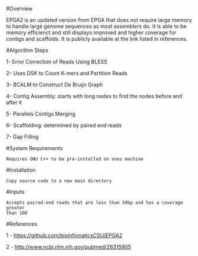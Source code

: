 #Overview

EPGA2 is an updated version from EPGA that does not require large memory to handle large genome 
sequences as most assemblers do. It is able to be memory efficienct and still displays improved
and higher coverage for contigs and scaffolds. It is publicly available at the link listed in 
references.

#Algorithm Steps

1- Error Correction of Reads Using BLESS

2- Uses DSK to Count K-mers and Partition Reads

3- BCALM to Construct De Bruijn Graph

4- Contig Assembly: starts with long nodes to find the nodes before and after it

5- Parallels Contigs Merging 

6- Scaffolding: determined by paired end reads

7- Gap Filling 

#System Requirements

	Requires GNU C++ to be pre-installed on ones machine
  
#Installation

	Copy source code to a new main directory
  
#Inputs

	Accepts paired-end reads that are less than 50bp and has a coverage greater
	than 100

#References

1 - https://github.com/bioinfomaticsCSU/EPGA2

2 - http://www.ncbi.nlm.nih.gov/pubmed/26315905
